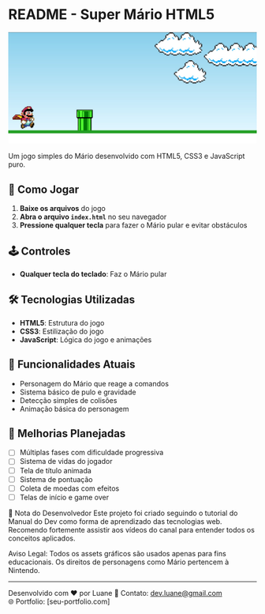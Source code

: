 # README - Super Mário HTML5


![Preview do Jogo](imagens/gameplay.JPG) <!-- Adicione uma imagem de preview se tiver -->

Um jogo simples do Mário desenvolvido com HTML5, CSS3 e JavaScript puro.

## 🚀 Como Jogar
1. **Baixe os arquivos** do jogo
2. **Abra o arquivo `index.html`** no seu navegador
3. **Pressione qualquer tecla** para fazer o Mário pular e evitar obstáculos

## 🕹️ Controles
- **Qualquer tecla do teclado**: Faz o Mário pular

## 🛠️ Tecnologias Utilizadas
- **HTML5**: Estrutura do jogo
- **CSS3**: Estilização do jogo
- **JavaScript**: Lógica do jogo e animações

## 🔧 Funcionalidades Atuais
- Personagem do Mário que reage a comandos
- Sistema básico de pulo e gravidade
- Detecção simples de colisões
- Animação básica do personagem

## 🚀 Melhorias Planejadas
- [ ] Múltiplas fases com dificuldade progressiva
- [ ] Sistema de vidas do jogador
- [ ] Tela de título animada
- [ ] Sistema de pontuação
- [ ] Coleta de moedas com efeitos
- [ ] Telas de início e game over

📝 Nota do Desenvolvedor
Este projeto foi criado seguindo o tutorial do Manual do Dev como forma de aprendizado das tecnologias web. Recomendo fortemente assistir aos vídeos do canal para entender todos os conceitos aplicados.

Aviso Legal: Todos os assets gráficos são usados apenas para fins educacionais. Os direitos de personagens como Mário pertencem à Nintendo.

---

Desenvolvido com ❤️ por Luane 
📧 Contato: dev.luane@gmail.com  
🌐 Portfolio: [seu-portfolio.com]
